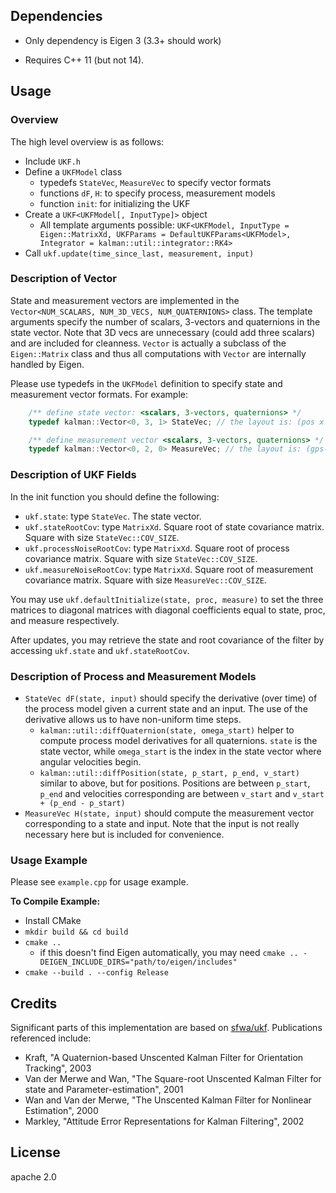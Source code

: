 ## Dependencies

- Only dependency is Eigen 3 (3.3+ should work)

- Requires C++ 11 (but not 14).

## Usage

### Overview

The high level overview is as follows:
- Include `UKF.h`
- Define a `UKFModel` class
  - typedefs `StateVec`, `MeasureVec` to specify vector formats
  - functions `dF`, `H`: to specify process, measurement models 
  - function `init`: for initializing the UKF
- Create a `UKF<UKFModel[, InputType]>` object
  - All template arguments possible: `UKF<UKFModel, InputType = Eigen::MatrixXd, UKFParams = DefaultUKFParams<UKFModel>, Integrator = kalman::util::integrator::RK4>`
- Call `ukf.update(time_since_last, measurement, input)`

### Description of Vector

State and measurement vectors are implemented in the `Vector<NUM_SCALARS, NUM_3D_VECS, NUM_QUATERNIONS>` class. The template arguments specify the number of scalars, 3-vectors and quaternions in the state vector. Note that 3D vecs are unnecessary (could add three scalars) and are included for cleanness. `Vector` is actually a subclass of the `Eigen::Matrix` class and thus all computations with `Vector` are internally handled by Eigen.  

Please use typedefs in the `UKFModel` definition to specify state and measurement vector formats. For example:

```cpp
    /** define state vector: <scalars, 3-vectors, quaternions> */
    typedef kalman::Vector<0, 3, 1> StateVec; // the layout is: (pos x 3, vel x 3, angularvel x 3, attitude x 4)

    /** define measurement vector <scalars, 3-vectors, quaternions> */
    typedef kalman::Vector<0, 2, 0> MeasureVec; // the layout is: (gps-pos x 3, gyro-angularvel x 3) 
```

### Description of UKF Fields

In the init function you should define the following:
- `ukf.state`: type `StateVec`. The state vector.
- `ukf.stateRootCov`: type `MatrixXd`. Square root of state covariance matrix. Square with size `StateVec::COV_SIZE`.
- `ukf.processNoiseRootCov`: type `MatrixXd`. Square root of process covariance matrix. Square with size `StateVec::COV_SIZE`.
- `ukf.measureNoiseRootCov`: type `MatrixXd`. Square root of measurement covariance matrix. Square with size `MeasureVec::COV_SIZE`.

You may use `ukf.defaultInitialize(state, proc, measure)` to set the three matrices to diagonal matrices with diagonal coefficients equal to state, proc, and measure respectively.

After updates, you may retrieve the state and root covariance of the filter by accessing `ukf.state` and `ukf.stateRootCov`.

### Description of Process and Measurement Models

- `StateVec dF(state, input)` should specify the derivative (over time) of the process model given a current state and an input. The use of the derivative allows us to have non-uniform time steps.
    - `kalman::util::diffQuaternion(state, omega_start)` helper to compute process model derivatives for all quaternions. `state` is the state vector, while `omega_start` is the index in the state vector where angular velocities begin.
    - `kalman::util::diffPosition(state, p_start, p_end, v_start)` similar to above, but for positions. Positions are between `p_start`, `p_end` and velocities corresponding are between `v_start` and `v_start + (p_end - p_start)`
- `MeasureVec H(state, input)` should compute the measurement vector corresponding to a state and input. Note that the input is not really necessary here but is included for convenience.

### Usage Example

Please see `example.cpp` for usage example.

**To Compile Example:**

- Install CMake
- `mkdir build && cd build`
- `cmake ..`
  - if this doesn't find Eigen automatically, you may need `cmake .. -DEIGEN_INCLUDE_DIRS="path/to/eigen/includes"`
- `cmake --build . --config Release`

## Credits

Significant parts of this implementation are based on [sfwa/ukf](https://github.com/sfwa/ukf). Publications referenced include:

- Kraft, "A Quaternion-based Unscented Kalman Filter for Orientation Tracking", 2003
- Van der Merwe and Wan, "The Square-root Unscented Kalman Filter for state and Parameter-estimation", 2001
- Wan and Van der Merwe, "The Unscented Kalman Filter for Nonlinear Estimation", 2000
- Markley, "Attitude Error Representations for Kalman Filtering", 2002

## License

apache 2.0
